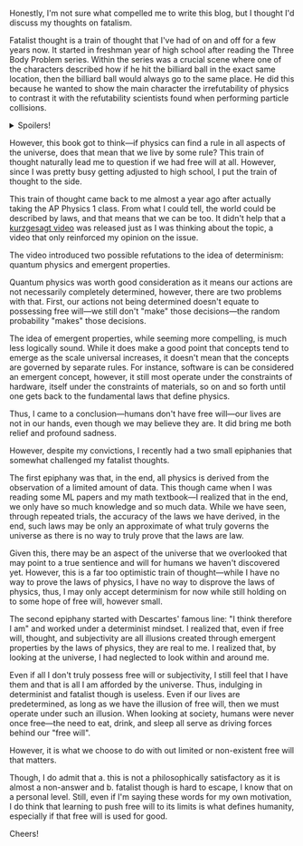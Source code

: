 Honestly, I'm not sure what compelled me to write this blog, but I thought I'd discuss my thoughts on fatalism.

Fatalist thought is a train of thought that I've had of on and off for a few years now. It started in freshman year of high school after reading the Three Body Problem series. Within the series was a crucial scene where one of the characters described how if he hit the billiard ball in the exact same location, then the billiard ball would always go to the same place. He did this because he wanted to show the main character the irrefutability of physics to contrast it with the refutability scientists found when performing particle collisions.

<details>
  <summary>Spoilers!</summary>
  However, it turned out that the irrefutability was not a mistake—it was a result of interference by more advanced aliens.
</details>


However, this book got to think—if physics can find a rule in all aspects of the universe, does that mean that we live by some rule? This train of thought naturally lead me to question if we had free will at all. However, since I was pretty busy getting adjusted to high school, I put the train of thought to the side.

This train of thought came back to me almost a year ago after actually taking the AP Physics 1 class. From what I could tell, the world could be described by laws, and that means that we can be too. It didn't help that a [kurzgesagt video](https://www.youtube.com/watch?v=UebSfjmQNvs) was released just as I was thinking about the topic, a video that only reinforced my opinion on the issue.

The video introduced two possible refutations to the idea of determinism: quantum physics and emergent properties.

Quantum physics was worth good consideration as it means our actions are not necessarily completely determined, however, there are two problems with that. First, our actions not being determined doesn't equate to possessing free will—we still don't "make" those decisions—the random probability "makes" those decisions.

The idea of emergent properties, while seeming more compelling, is much less logically sound. While it does make a good point that concepts tend to emerge as the scale universal increases, it doesn't mean that the concepts are governed by separate rules. For instance, software is can be considered an emergent concept, however, it still most operate under the constraints of hardware, itself under the constraints of materials, so on and so forth until one gets back to the fundamental laws that define physics.

Thus, I came to a conclusion—humans don't have free will—our lives are not in our hands, even though we may believe they are. It did bring me both relief and profound sadness.

However, despite my convictions, I recently had a two small epiphanies that somewhat challenged my fatalist thoughts. 

The first epiphany was that, in the end, all physics is derived from the observation of a limited amount of data. This though came when I was reading some ML papers and my math textbook—I realized that in the end, we only have so much knowledge and so much data. While we have seen, through repeated trials, the accuracy of the laws we have derived, in the end, such laws may be only an approximate of what truly governs the universe as there is no way to truly prove that the laws are law. 

Given this, there may be an aspect of the universe that we overlooked that may point to a true sentience and will for humans we haven't discovered yet. However, this is a far too optimistic train of thought—while I have no way to prove the laws of physics, I have no way to disprove the laws of physics, thus, I may only accept determinism for now while still holding on to some hope of free will, however small.

The second epiphany started with Descartes' famous line: "I think therefore I am" and worked under a determinist mindset. I realized that, even if free will, thought, and subjectivity are all illusions created through emergent properties by the laws of physics, they are real to me. I realized that, by looking at the universe, I had neglected to look within and around me. 

Even if all I don't truly possess free will or subjectivity, I still feel that I have them and that is all I am afforded by the universe. Thus, indulging in determinist and fatalist though is useless. Even if our lives are predetermined, as long as we have the illusion of free will, then we must operate under such an illusion. When looking at society, humans were never once free—the need to eat, drink, and sleep all serve as driving forces behind our "free will". 

However, it is what we choose to do with out limited or non-existent free will that matters.

Though, I do admit that a. this is not a philosophically satisfactory as it is almost a non-answer and b. fatalist though is hard to escape, I know that on a personal level. Still, even if I'm saying these words for my own motivation, I do think that learning to push free will to its limits is what defines humanity, especially if that free will is used for good.

Cheers!